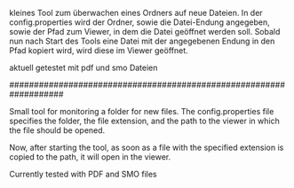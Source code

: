 kleines Tool zum überwachen eines Ordners auf neue Dateien. In der config.properties wird der Ordner, sowie die Datei-Endung angegeben, sowie der Pfad zum Viewer, in dem die Datei geöffnet werden soll.
Sobald nun nach Start des Tools eine Datei mit der angegebenen Endung in den Pfad kopiert wird, wird diese im Viewer geöffnet.

aktuell getestet mit pdf und smo Dateien

###################################################################

Small tool for monitoring a folder for new files. The config.properties file specifies the folder, the file extension, and the path to the viewer in which the file should be opened.

Now, after starting the tool, as soon as a file with the specified extension is copied to the path, it will open in the viewer.

Currently tested with PDF and SMO files
